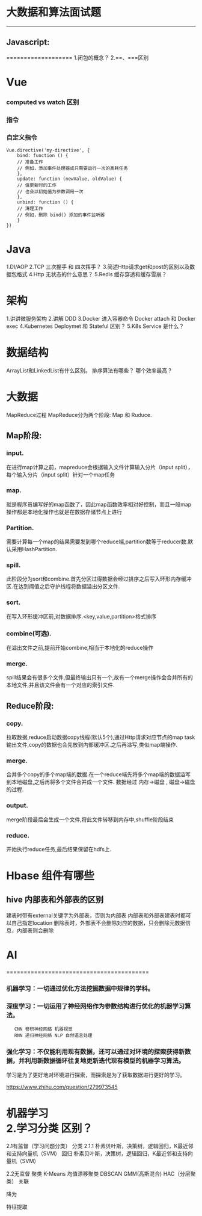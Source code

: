 # 大数据和算法面试题
--------------------------

## Javascript:
===================
1.闭包的概念？
2.==、===区别

Vue
===================
### computed vs watch 区别

### 指令

### 自定义指令
```
Vue.directive('my-directive', {
    bind: function () {
    // 准备工作
    // 例如，添加事件处理器或只需要运行一次的高耗任务
    },
    update: function (newValue, oldValue) {
    // 值更新时的工作
    // 也会以初始值为参数调用一次
    },
    unbind: function () {
    // 清理工作
    // 例如，删除 bind() 添加的事件监听器
    }
})
```
Java
======================================
1.DI/AOP
2.TCP 三次握手 和 四次挥手？
3.简述Http请求get和post的区别以及数据包格式
4.Http 无状态的什么意思？
5.Redis 缓存穿透和缓存雪崩？


架构
=============================================
1.讲讲微服务架构
2.讲解 DDD
3.Docker 进入容器命令 Docker attach 和 Docker exec
4.Kubernetes Deploymet 和 Stateful 区别？
5.K8s Service 是什么？


数据结构
================
ArrayList和LinkedList有什么区别。
排序算法有哪些？ 哪个效率最高？


大数据
======================================

MapReduce过程
MapReduce分为两个阶段: Map 和 Ruduce.

## Map阶段:

### input. 
在进行map计算之前，mapreduce会根据输入文件计算输入分片（input split），每个输入分片（input split）针对一个map任务

### map.
就是程序员编写好的map函数了，因此map函数效率相对好控制，而且一般map操作都是本地化操作也就是在数据存储节点上进行

### Partition.
需要计算每一个map的结果需要发到哪个reduce端,partition数等于reducer数.默认采用HashPartition.

### spill.
此阶段分为sort和combine.首先分区过得数据会经过排序之后写入环形内存缓冲区.在达到阈值之后守护线程将数据溢出分区文件.

### sort.
在写入环形缓冲区前,对数据排序.<key,value,partition>格式排序
### combine(可选).
在溢出文件之前,提前开始combine,相当于本地化的reduce操作
### merge. 
spill结果会有很多个文件,但最终输出只有一个,故有一个merge操作会合并所有的本地文件,并且该文件会有一个对应的索引文件.

## Reduce阶段:

### copy.
拉取数据,reduce启动数据copy线程(默认5个),通过Http请求对应节点的map task输出文件,copy的数据也会先放到内部缓冲区.之后再溢写,类似map端操作.
### merge.
合并多个copy的多个map端的数据.在一个reduce端先将多个map端的数据溢写到本地磁盘,之后再将多个文件合并成一个文件. 数据经过 内存->磁盘 , 磁盘->磁盘的过程.
### output.
merge阶段最后会生成一个文件,将此文件转移到内存中,shuffle阶段结束
### reduce. 
开始执行reduce任务,最后结果保留在hdfs上.


# Hbase 组件有哪些
## hive 内部表和外部表的区别
建表时带有external关键字为外部表，否则为内部表
内部表和外部表建表时都可以自己指定location
删除表时，外部表不会删除对应的数据，只会删除元数据信息，内部表则会删除


# AI
=========================================

### 机器学习：一切通过优化方法挖掘数据中规律的学科。
### 深度学习：一切运用了神经网络作为参数结构进行优化的机器学习算法。
       CNN 卷积神经网络 机器视觉
       RNN 递归神经网络 NLP 自然语言处理

### 强化学习：不仅能利用现有数据，还可以通过对环境的探索获得新数据，并利用新数据循环往复地更新迭代现有模型的机器学习算法。
学习是为了更好地对环境进行探索，而探索是为了获取数据进行更好的学习。



https://www.zhihu.com/question/279973545

机器学习  
2.学习分类 区别？
==============
2.1有监督（学习问题分类）
   分类
       2.1.1 朴素贝叶斯，决策树，逻辑回归，K最近邻和支持向量机（SVM）
   回归
       朴素贝叶斯，决策树，逻辑回归，K最近邻和支持向量机（SVM）

2.2无监督
   聚类
       K-Means 均值漂移聚类 DBSCAN GMM(高斯混合) HAC（分层聚类）
   关联
	
   降为

   特征提取

   



